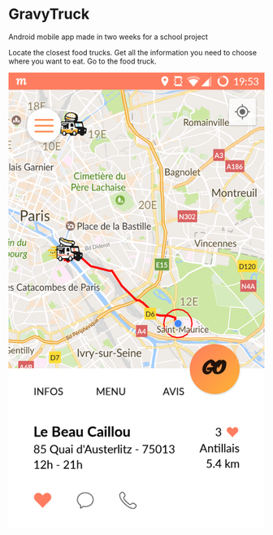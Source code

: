 # GravyTruck
Android mobile app made in two weeks for a school project

Locate the closest food trucks. 
Get all the information you need to choose where you want to eat.
Go to the food truck.

![maps activity](screenshots/maps.png "See how to go to the food truck of your choice")

